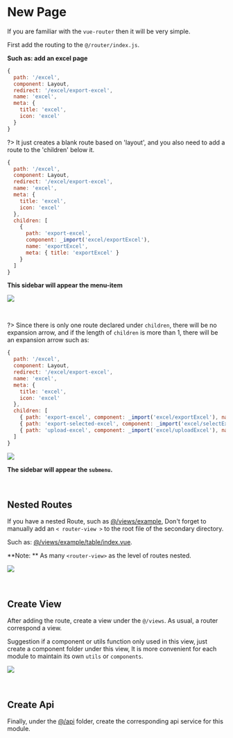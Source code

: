 # New Page

If you are familiar with the `vue-router` then it will be very simple.

First add the routing to the `@/router/index.js`.

**Such as: add an excel page**
```js
{
  path: '/excel',
  component: Layout,
  redirect: '/excel/export-excel',
  name: 'excel',
  meta: {
    title: 'excel',
    icon: 'excel'
  }
}
```

?> It just creates a blank route based on 'layout', and you also need to add a route to the 'children' below it.

```js
{
  path: '/excel',
  component: Layout,
  redirect: '/excel/export-excel',
  name: 'excel',
  meta: {
    title: 'excel',
    icon: 'excel'
  },
  children: [
    {
      path: 'export-excel',
      component: _import('excel/exportExcel'),
      name: 'exportExcel',
      meta: { title: 'exportExcel' }
    }
  ]
}
```
**This sidebar will appear the menu-item**

![](https://wpimg.wallstcn.com/2ab6921d-f9bb-4fbb-a151-0e6027e23a6e.png)

<br/>

?> Since there is only one route declared under `children`, there will be no expansion arrow, and if the length of  `children` is more than 1, there will be an expansion arrow such as:

```js
{
  path: '/excel',
  component: Layout,
  redirect: '/excel/export-excel',
  name: 'excel',
  meta: {
    title: 'excel',
    icon: 'excel'
  },
  children: [
    { path: 'export-excel', component: _import('excel/exportExcel'), name: 'exportExcel', meta: { title: 'exportExcel' }},
    { path: 'export-selected-excel', component: _import('excel/selectExcel'), name: 'selectExcel', meta: { title: 'selectExcel' }},
    { path: 'upload-excel', component: _import('excel/uploadExcel'), name: 'uploadExcel', meta: { title: 'uploadExcel' }}
  ]
}
```
![](https://wpimg.wallstcn.com/89d6a0b8-5cf7-4a19-9afd-7267ec454066.png)

**The sidebar will appear the `submenu`.**

<br/>

## Nested Routes
If you have a nested Route, such as [@/views/example](https://github.com/PanJiaChen/vue-element-admin/tree/master/src/views/example),
Don't forget to manually add an `< router-view >` to the root file of the secondary directory.

 Such as: [@/views/example/table/index.vue](https://github.com/PanJiaChen/vue-element-admin/blob/master/src/views/example/table/index.vue).

 **Note: ** As many `<router-view>` as the level of routes nested.

![](https://wpimg.wallstcn.com/9459de62-64d0-4819-9730-daf3f9889018.png)

<br/>

## Create View
After adding the route, create a view under the `@/views`. As usual, a router correspond
a view.

Suggestion if a component or utils function only used in this view, just create a component folder under this view, lt is more convenient for each module to maintain its own `utils` or `components`.

![](https://wpimg.wallstcn.com/8ca55a30-c22c-4143-aa8d-2a0d3e04fc33.png)

<br/>

## Create Api

Finally, under the [@/api](https://github.com/PanJiaChen/vue-element-admin/tree/master/src/api) folder, create the corresponding api service for this module.
